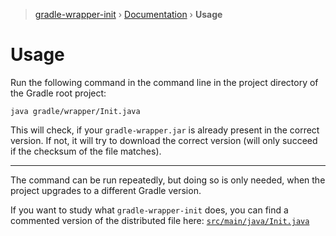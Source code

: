 > [gradle-wrapper-init](../README.md) › [Documentation](./README.md) › **Usage**

# Usage

Run the following command in the command line in the project directory of the Gradle root project:
```shell
java gradle/wrapper/Init.java
```

This will check, if your `gradle-wrapper.jar` is already present in the correct version.
If not, it will try to download the correct version (will only succeed if the checksum of the file matches).

---

The command can be run repeatedly, but doing so is only needed, when the project upgrades to a different Gradle version.

If you want to study what `gradle-wrapper-init` does, you can find a commented version of the distributed file here: [`src/main/java/Init.java`](../src/main/java/Init.java)

